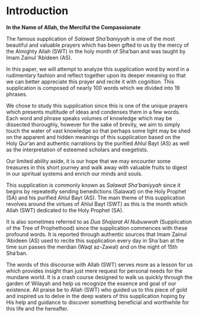Introduction
============

**In the Name of Allah, the Merciful the Compassionate**

The famous supplication of *Salawat Sha’baniyyah* is one of the most
beautiful and valuable prayers which has been gifted to us by the mercy
of the Almighty Allah (SWT) in the holy month of Sha’ban and was taught
by Imam Zainul ‘Abideen (AS).

In this paper, we will attempt to analyze this supplication word by word
in a rudimentary fashion and reflect together upon its deeper meaning so
that we can better appreciate this prayer and recite it with cognition.
This supplication is composed of nearly 100 words which we divided into
19 phrases.

We chose to study this supplication since this is one of the unique
prayers which presents multitude of ideas and condenses them in a few
words. Each word and phrase speaks volumes of knowledge which may be
dissected thoroughly, however for the sake of brevity, we aim to simply
touch the water of vast knowledge so that perhaps some light may be shed
on the apparent and hidden meanings of this supplication based on the
Holy Qur’an and authentic narrations by the purified Ahlul Bayt (AS) as
well as the interpretation of esteemed scholars and exegetists.

Our limited ability aside, it is our hope that we may encounter some
treasures in this short journey and walk away with valuable fruits to
digest in our spiritual systems and enrich our minds and souls.

This supplication is commonly known as *Salawat Sha’baniyyah* since it
begins by repeatedly sending benedictions (Salawat) on the Holy Prophet
(SA) and his purified Ahlul Bayt (AS). The main theme of this
supplication revolves around the virtues of Ahlul Bayt (SWT) as this is
the month which Allah (SWT) dedicated to the Holy Prophet (SA).

It is also sometimes referred to as *Dua Shajarat Al Nubuwwah*
(Supplication of the Tree of Prophethood) since the supplication
commences with these profound words. It is reported through authentic
sources that Imam Zainul ‘Abideen (AS) used to recite this supplication
every day in Sha\`ban at the time sun passes the merdian (Waqt az-Zawal)
and on the night of 15th Sha’ban.

The words of this discourse with Allah (SWT) serves more as a lesson for
us which provides insight than just mere request for personal needs for
the mundane world. It is a crash course designed to walk us quickly
through the garden of Wilayah and help us recognize the essence and goal
of our existence. All praise be to Allah (SWT) who guided us to this
piece of gold and inspired us to delve in the deep waters of this
supplication hoping by His help and guidance to discover something
beneficial and worthwhile for this life and the hereafter.


